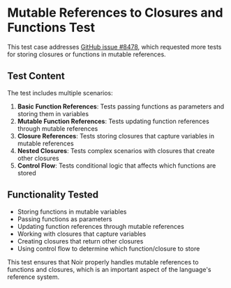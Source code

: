 # Mutable References to Closures and Functions Test

This test case addresses [GitHub issue #8478](https://github.com/noir-lang/noir/issues/8478), which requested more tests for storing closures or functions in mutable references.

## Test Content

The test includes multiple scenarios:

1. **Basic Function References**: Tests passing functions as parameters and storing them in variables
2. **Mutable Function References**: Tests updating function references through mutable references
3. **Closure References**: Tests storing closures that capture variables in mutable references
4. **Nested Closures**: Tests complex scenarios with closures that create other closures
5. **Control Flow**: Tests conditional logic that affects which functions are stored

## Functionality Tested

- Storing functions in mutable variables
- Passing functions as parameters
- Updating function references through mutable references
- Working with closures that capture variables
- Creating closures that return other closures
- Using control flow to determine which function/closure to store

This test ensures that Noir properly handles mutable references to functions and closures, which is an important aspect of the language's reference system.
